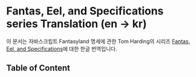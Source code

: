 # Fantas, Eel, and Specifications series Translation (en -> kr)

이 문서는 자바스크립트 Fantasyland 명세에 관한 Tom Harding의 시리즈 [Fantas, Eel, and Specifications](http://www.tomharding.me/fantasy-land/)에 대한 한글 번역입니다. 

## Table of Content

